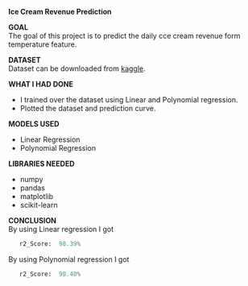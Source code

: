 **Ice Cream Revenue Prediction**

**GOAL**<br>
The goal of this project is to predict the daily cce cream revenue form temperature feature.

**DATASET**<br>
Dataset can be downloaded from [kaggle](https://www.kaggle.com/vinicius150987/ice-cream-revenue).

**WHAT I HAD DONE**
- I trained over the dataset using Linear and Polynomial regression.
- Plotted the dataset and prediction curve.

**MODELS USED**
  - Linear Regression
  - Polynomial Regression

**LIBRARIES NEEDED**
- numpy
- pandas
- matplotlib
- scikit-learn

**CONCLUSION**<br>
By using Linear regression I got 
 ```python
    r2_Score:  98.39%
 ``` 

 By using Polynomial regression I got 
 ```python
    r2_Score:  98.40%
 ``` 
